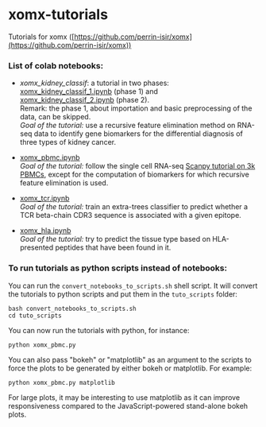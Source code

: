 # xomx-tutorials
Tutorials for xomx ([https://github.com/perrin-isir/xomx](https://github.com/perrin-isir/xomx))

### List of colab notebooks:
- *xomx_kidney_classif*: a tutorial in two phases:  
  [xomx_kidney_classif_1.ipynb](https://colab.research.google.com/github/perrin-isir/xomx-tutorials/blob/main/tutorials/xomx_kidney_classif_1.ipynb)
(phase 1) and  
  [xomx_kidney_classif_2.ipynb](https://colab.research.google.com/github/perrin-isir/xomx-tutorials/blob/main/tutorials/xomx_kidney_classif_2.ipynb) 
(phase 2).  
Remark: the phase 1, about importation and basic preprocessing of the data, can be skipped.  
*Goal of the tutorial:*  use a 
recursive feature elimination method on RNA-seq data to identify gene 
biomarkers for the differential diagnosis of three types of kidney cancer.


- [xomx_pbmc.ipynb](https://colab.research.google.com/github/perrin-isir/xomx-tutorials/blob/main/tutorials/xomx_pbmc.ipynb)  
*Goal of the tutorial:* follow the single cell RNA-seq [Scanpy tutorial on 3k PBMCs](
https://scanpy-tutorials.readthedocs.io/en/latest/pbmc3k.html), except
for the computation of biomarkers for which recursive feature elimination is used.


- [xomx_tcr.ipynb](https://colab.research.google.com/github/perrin-isir/xomx-tutorials/blob/main/tutorials/xomx_tcr.ipynb)  
*Goal of the tutorial:* train an extra-trees classifier to predict whether a TCR beta-chain CDR3 sequence is associated with a given epitope.


- [xomx_hla.ipynb](https://colab.research.google.com/github/perrin-isir/xomx-tutorials/blob/main/tutorials/xomx_hla.ipynb)  
*Goal of the tutorial:* try to predict the tissue type based on HLA-presented peptides that have been found in it.

### To run tutorials as python scripts instead of notebooks:
You can run the `convert_notebooks_to_scripts.sh` shell script. It will convert the tutorials to python scripts and put them in the `tuto_scripts` folder:
```
bash convert_notebooks_to_scripts.sh
cd tuto_scripts
```
You can now run the tutorials with python, for instance:
```
python xomx_pbmc.py
```
You can also pass "bokeh" or "matplotlib" as an argument to the scripts to force the plots to be generated by either bokeh or matplotlib. 
For example:
```
python xomx_pbmc.py matplotlib
```
For large plots, it may be interesting to use matplotlib as it can improve responsiveness compared to the JavaScript-powered stand-alone bokeh plots. 
